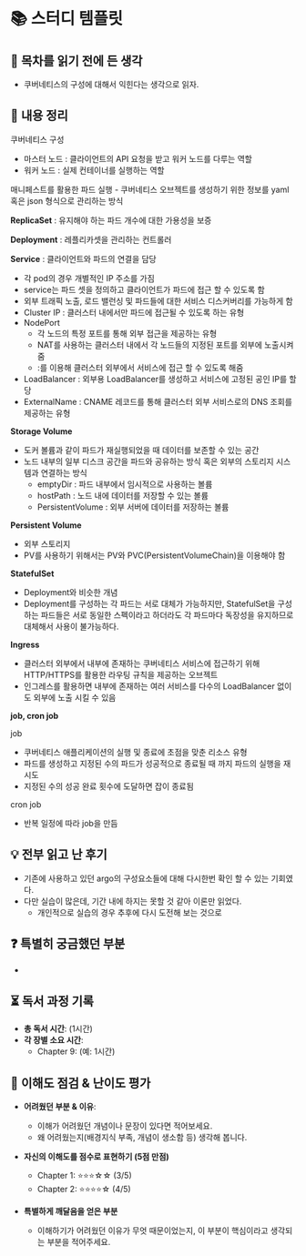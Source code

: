 # 📚 스터디 템플릿

## 📖 목차를 읽기 전에 든 생각
- 쿠버네티스의 구성에 대해서 익힌다는 생각으로 읽자.

## 📝 내용 정리

쿠버네티스 구성

- 마스터 노드 : 클라이언트의 API 요청을 받고 워커 노드를 다루는 역할
- 워커 노드 : 실제 컨테이너를 실행하는 역할

매니페스트를 활용한 파드 실행 - 쿠버네티스 오브젝트를 생성하기 위한 정보를 yaml 혹은 json 형식으로 관리하는 방식

**ReplicaSet** : 유지해야 하는 파드 개수에 대한 가용성을 보증

**Deployment** : 레플리카셋을 관리하는 컨트롤러

**Service** : 클라이언트와 파드의 연결을 담당

- 각 pod의 경우 개별적인 IP 주소를 가짐
- service는 파드 셋을 정의하고 클라이언트가 파드에 접근 할 수 있도록 함
- 외부 트래픽 노출, 로드 밸런싱 및 파드들에 대한 서비스 디스커버리를 가능하게 함
- Cluster IP : 클러스터 내에서만 파드에 접근될 수 있도록 하는 유형
- NodePort 
  -  각 노드의 특정 포트를 통해 외부 접근을 제공하는 유형
  - NAT를 사용하는 클러스터 내에서 각 노드들의 지정된 포트를 외부에 노출시켜줌
  - <NodeIP>:<NodePort>를 이용해 클러스터 외부에서 서비스에 접근 할 수 있도록 해줌
- LoadBalancer : 외부용 LoadBalancer를 생성하고 서비스에 고정된 공인 IP를 할당
- ExternalName : CNAME 레코드를 통해 클러스터 외부 서비스로의 DNS 조회를 제공하는 유형

**Storage Volume** 

- 도커 볼륨과 같이 파드가 재실행되었을 때 데이터를 보존할 수 있는 공간
- 노드 내부의 일부 디스크 공간을 파드와 공유하는 방식 혹은 외부의 스토리지 시스템과 연결하는 방식
  - emptyDir : 파드 내부에서 임시적으로 사용하는 볼륨
  - hostPath : 노드 내에 데이터를 저장할 수 있는 볼륨
  - PersistentVolume : 외부 서버에 데이터를 저장하는 볼륨

**Persistent Volume**

- 외부 스토리지
- PV를 사용하기 위해서는 PV와 PVC(PersistentVolumeChain)을 이용해야 함

**StatefulSet**

- Deployment와 비슷한 개념
- Deployment를 구성하는 각 파드는 서로 대체가 가능하지만, StatefulSet을 구성하는 파드들은 서로 동일한 스펙이라고 하더라도 각 파드마다 독장성을 유지하므로 대체해서 사용이 불가능하다.

**Ingress**

- 클러스터 외부에서 내부에 존재하는 쿠버네티스 서비스에 접근하기 위해 HTTP/HTTPS를 활용한 라우팅 규칙을 제공하는 오브젝트
- 인그레스를 활용하면 내부에 존재하는 여러 서비스를 다수의 LoadBalancer 없이도 외부에 노출 시킬 수 있음

**job, cron job**

job

- 쿠버네티스 애플리케이션의 실행 및 종료에 초점을 맞춘 리소스 유형
- 파드를 생성하고 지정된 수의 파드가 성공적으로 종료될 때 까지 파드의 실행을 재시도
- 지정된 수의 성공 완료 횟수에 도달하면 잡이 종료됨

cron job

- 반복 일정에 따라 job을 만듬

## 💡 전부 읽고 난 후기
- 기존에 사용하고 있던 argo의 구성요소들에 대해 다시한번 확인 할 수 있는 기회였다.
- 다만 실습이 많은데, 기간 내에 하지는 못할 것 같아 이론만 읽었다.
  - 개인적으로 실습의 경우 추후에 다시 도전해 보는 것으로


## ❓ 특별히 궁금했던 부분
- 

## ⏳ 독서 과정 기록
- **총 독서 시간**: (1시간)
- **각 장별 소요 시간**:
  - Chapter 9: (예: 1시간)

## 🤔 이해도 점검 & 난이도 평가
- **어려웠던 부분 & 이유**:
  - 이해가 어려웠던 개념이나 문장이 있다면 적어보세요.
  - 왜 어려웠는지(배경지식 부족, 개념이 생소함 등) 생각해 봅니다.

- **자신의 이해도를 점수로 표현하기 (5점 만점)**
  - Chapter 1: ⭐⭐⭐☆☆ (3/5)
  - Chapter 2: ⭐⭐⭐⭐☆ (4/5)

- **특별하게 깨달음을 얻은 부분**
  - 이해하기가 어려웠던 이유가 무엇 때문이었는지, 이 부분이 핵심이라고 생각되는 부분을 적어주세요.